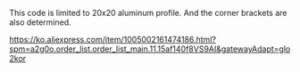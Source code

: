 This code is limited to 20x20 aluminum profile. And the corner brackets are also determined.

https://ko.aliexpress.com/item/1005002161474186.html?spm=a2g0o.order_list.order_list_main.11.15af140f8VS9AI&gatewayAdapt=glo2kor

